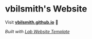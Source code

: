 
# vbilsmith's Website

Visit **[vbilsmith.github.io](https://vbilsmith.github.io)** 🚀

_Built with [Lab Website Template](https://greene-lab.gitbook.io/lab-website-template-docs)_

